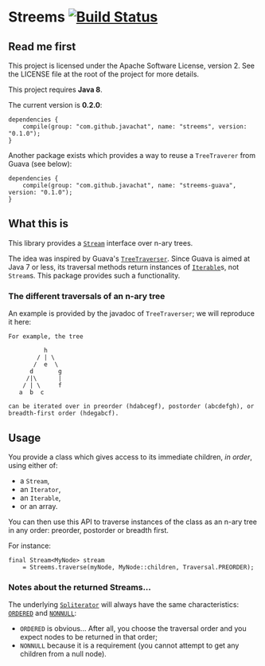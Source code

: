 # Streems [![Build Status](https://travis-ci.org/JavaChat/streems.svg?branch=master)](https://travis-ci.org/JavaChat/streems)

## Read me first

This project is licensed under the Apache Software License, version 2. See the
LICENSE file at the root of the project for more details.

This project requires **Java 8**.

The current version is **0.2.0**:

```
dependencies {
    compile(group: "com.github.javachat", name: "streems", version: "0.1.0");
}
```

Another package exists which provides a way to reuse a `TreeTraverer` from Guava
(see below):


```
dependencies {
    compile(group: "com.github.javachat", name: "streems-guava", version: "0.1.0");
}
```

## What this is

This library provides a
[`Stream`](http://docs.oracle.com/javase/8/docs/api/java/util/stream/Stream.html)
interface over n-ary trees.

The idea was inspired by Guava's
[`TreeTraverser`](http://docs.guava-libraries.googlecode.com/git-history/release/javadoc/com/google/common/collect/TreeTraverser.html).
Since Guava is aimed at Java 7 or less, its traversal methods return instances
of
[`Iterable`](http://docs.oracle.com/javase/8/docs/api/java/lang/Iterable.html)s,
not `Stream`s. This package provides such a functionality.

### The different traversals of an n-ary tree

An example is provided by the javadoc of `TreeTraverser`; we will reproduce it
here:

```
For example, the tree

          h
        / | \
       /  e  \
      d       g
     /|\      |
    / | \     f
   a  b  c       

can be iterated over in preorder (hdabcegf), postorder (abcdefgh), or
breadth-first order (hdegabcf).
```

## Usage

You provide a class which gives access to its immediate children, _in order_,
using either of:

* a `Stream`,
* an `Iterator`,
* an `Iterable`,
* or an array.

You can then use this API to traverse instances of the class as an n-ary tree in
any order: preorder, postorder or breadth first.

For instance:

```
final Stream<MyNode> stream
    = Streems.traverse(myNode, MyNode::children, Traversal.PREORDER);
```

### Notes about the returned Streams...

The underlying
[`Spliterator`](http://docs.oracle.com/javase/8/docs/api/java/util/Spliterator.html)
will always have the same characteristics:
[`ORDERED`](http://docs.oracle.com/javase/8/docs/api/java/util/Spliterator.html#ORDERED)
 and
[`NONNULL`](http://docs.oracle.com/javase/8/docs/api/java/util/Spliterator.html#NONNULL):

* `ORDERED` is obvious... After all, you choose the traversal order and you
  expect nodes to be returned in that order;
* `NONNULL` because it is a requirement (you cannot attempt to get any children
  from a null node).

